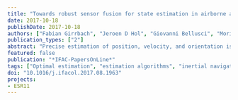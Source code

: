 ```yaml
---
title: "Towards robust sensor fusion for state estimation in airborne applications using GNSS and IMU"
date: 2017-10-18
publishDate: 2017-10-18
authors: ["Fabian Girrbach", "Jeroen D Hol", "Giovanni Bellusci", "Moritz Diehl"]
publication_types: ["2"]
abstract: "Precise estimation of position, velocity, and orientation is crucial for robust control in airborne applications such as the fast maneuvering power kites for airborne wind energy generators. In this paper we present a sensor fusion approach for the measurements of a global navigation satellite system receiver and an inertial measurement unit, using methods from direct optimal control. The resulting optimization problem is based on the minimization of the weighted squared residuals between model predictions and measurements and solved using a direct collocation discretization strategy. The framework allows the formulation of a batch and filter estimator which include beside the estimation of the navigational states the identification of sensor parameters such as biases of the inertial measurement unit. The results of the algorithms are evaluated against a reference trajectory of a maneuvering single propeller aircraft and achieve root mean squared errors below 1 m in position, 0.4 ms-1 in velocity, and 0.5 deg in orientation for the batch estimator. The contribution in this paper is a first step towards the required robustness of state estimation for airborne applications."
featured: false
publication: "*IFAC-PapersOnLine*"
tags: ["Optimal estimation", "estimation algorithms", "inertial navigation", "parameter estimation", "moving horizon estimation", "orientation", "position tracking"]
doi: "10.1016/j.ifacol.2017.08.1963"
projects:
- ESR11
---
```


